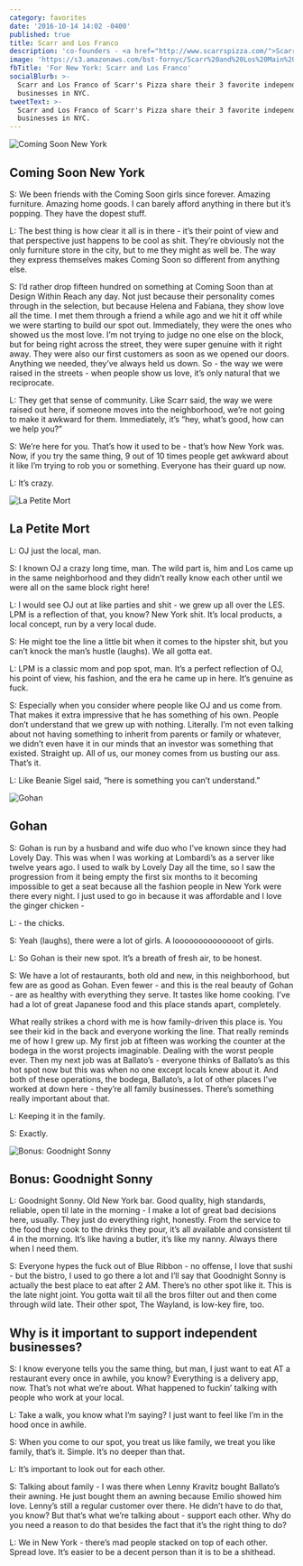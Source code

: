```yaml
---
category: favorites
date: '2016-10-14 14:02 -0400'
published: true
title: Scarr and Los Franco
description: 'co-founders - <a href="http://www.scarrspizza.com/">Scarr’s Pizza</a>'
image: 'https://s3.amazonaws.com/bst-fornyc/Scarr%20and%20Los%20Main%20Portrait.jpg'
fbTitle: 'For New York: Scarr and Los Franco'
socialBlurb: >-
  Scarr and Los Franco of Scarr's Pizza share their 3 favorite independent
  businesses in NYC.
tweetText: >-
  Scarr and Los Franco of Scarr's Pizza share their 3 favorite independent
  businesses in NYC.
---
```

![Coming Soon New York](https://s3.amazonaws.com/bst-fornyc/Scarr%20and%20Los%20Coming%20Soon%20NY.jpg)
## Coming Soon New York
S: We been friends with the Coming Soon girls since forever. Amazing furniture. Amazing home goods. I can barely afford anything in there but it’s popping. They have the dopest stuff. 

L: The best thing is how clear it all is in there - it’s their point of view and that perspective just happens to be cool as shit. They’re obviously not the only furniture store in the city, but to me they might as well be. The way they express themselves makes Coming Soon so different from anything else. 

S: I’d rather drop fifteen hundred on something at Coming Soon than at Design Within Reach any day. Not just because their personality comes through in the selection, but because Helena and Fabiana, they show love all the time. I met them through a friend a while ago and we hit it off while we were starting to build our spot out. Immediately, they were the ones who showed us the most love. I’m not trying to judge no one else on the block, but for being right across the street, they were super genuine with it right away. They were also our first customers as soon as we opened our doors. Anything we needed, they’ve always held us down. So - the way we were raised in the streets - when people show us love, it’s only natural that we reciprocate. 

L: They get that sense of community. Like Scarr said, the way we were raised out here, if someone moves into the neighborhood, we’re not going to make it awkward for them. Immediately, it’s “hey, what’s good, how can we help you?” 

S: We’re here for you. That’s how it used to be - that’s how New York was. Now, if you try the same thing, 9 out of 10 times people get awkward about it like I’m trying to rob you or something. Everyone has their guard up now.

L: It’s crazy.  

![La Petite Mort](https://s3.amazonaws.com/bst-fornyc/Scarr%20and%20Los%20Le%20Petite%20Mort.jpg)
## La Petite Mort
L: OJ just the local, man. 

S: I known OJ a crazy long time, man. The wild part is, him and Los came up in the same neighborhood and they didn’t really know each other until we were all on the same block right here!

L: I would see OJ out at like parties and shit - we grew up all over the LES. LPM is a reflection of that, you know? New York shit. It’s local products, a local concept, run by a very local dude. 

S: He might toe the line a little bit when it comes to the hipster shit, but you can’t knock the man’s hustle (laughs). We all gotta eat. 

L: LPM is a classic mom and pop spot, man. It’s a perfect reflection of OJ, his point of view, his fashion, and the era he came up in here. It’s genuine as fuck.

S: Especially when you consider where people like OJ and us come from. That makes it extra impressive that he has something of his own. People don’t understand that we grew up with nothing. Literally. I’m not even talking about not having something to inherit from parents or family or whatever, we didn’t even have it in our minds that an investor was something that existed. Straight up. All of us, our money comes from us busting our ass. That’s it. 

L: Like Beanie Sigel said, “here is something you can’t understand.”

![Gohan](https://s3.amazonaws.com/bst-fornyc/Scarr%20and%20Los%20Gohan.jpg)
## Gohan
S: Gohan is run by a husband and wife duo who I’ve known since they had Lovely Day. This was when I was working at Lombardi’s as a server like twelve years ago. I used to walk by Lovely Day all the time, so I saw the progression from it being empty the first six months to it becoming impossible to get a seat because all the fashion people in New York were there every night. I just used to go in because it was affordable and I love the ginger chicken - 

L: - the chicks.

S: Yeah (laughs), there were a lot of girls. A loooooooooooooot of girls. 

L: So Gohan is their new spot. It’s a breath of fresh air, to be honest. 

S: We have a lot of restaurants, both old and new, in this neighborhood, but few are as good as Gohan. Even fewer - and this is the real beauty of Gohan - are as healthy with everything they serve. It tastes like home cooking. I’ve had a lot of great Japanese food and this place stands apart, completely.

What really strikes a chord with me is how family-driven this place is. You see their kid in the back and everyone working the line. That really reminds me of how I grew up. My first job at fifteen was working the counter at the bodega in the worst projects imaginable. Dealing with the worst people ever. Then my next job was at Ballato’s - everyone thinks of Ballato’s as this hot spot now but this was when no one except locals knew about it. And both of these operations, the bodega, Ballato’s, a lot of other places I’ve worked at down here - they’re all family businesses. There’s something really important about that.

L: Keeping it in the family.

S: Exactly.
 
![Bonus: Goodnight Sonny](https://s3.amazonaws.com/bst-fornyc/Scarr%20and%20Los%20Goodnight%20Sonny.jpg) 
## Bonus: Goodnight Sonny
L: Goodnight Sonny. Old New York bar. Good quality, high standards, reliable, open til late in the morning - I make a lot of great bad decisions here, usually. They just do everything right, honestly. From the service to the food they cook to the drinks they pour, it’s all available and consistent til 4 in the morning. It’s like having a butler, it’s like my nanny. Always there when I need them.

S: Everyone hypes the fuck out of Blue Ribbon - no offense, I love that sushi - but the bistro, I used to go there a lot and I’ll say that Goodnight Sonny is actually the best place to eat after 2 AM. There’s no other spot like it. This is the late night joint. You gotta wait til all the bros filter out and then come through wild late. Their other spot, The Wayland, is low-key fire, too.  

## Why is it important to support independent businesses?
S: I know everyone tells you the same thing, but man, I just want to eat AT a restaurant every once in awhile, you know? Everything is a delivery app, now. That’s not what we’re about. What happened to fuckin’ talking with people who work at your local. 

L: Take a walk, you know what I’m saying? I just want to feel like I’m in the hood once in awhile.

S: When you come to our spot, you treat us like family, we treat you like family, that’s it. Simple. It’s no deeper than that. 

L: It’s important to look out for each other. 

S: Talking about family - I was there when Lenny Kravitz bought Ballato’s their awning. He just bought them an awning because Emilio showed him love. Lenny’s still a regular customer over there. He didn’t have to do that, you know? But that’s what we’re talking about - support each other. Why do you need a reason to do that besides the fact that it’s the right thing to do?

L: We in New York - there’s mad people stacked on top of each other. Spread love. It’s easier to be a decent person than it is to be a shithead.
